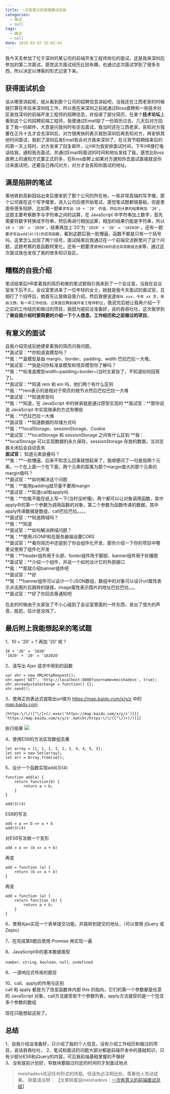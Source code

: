 ```yaml
---
title: 一次有意义的前端面试总结
categories:
  - 面试
  - null
tags:
  - 面试
  - null
date: 2018-03-07 15:02:54
---
```


我今天去参加了位于深圳的某公司的前端开发工程师岗位的面试，这是我来深圳后参加的第二次面试，感觉这次面试经历比较有趣，也通过这次面试学到了很多东西，所以决定以博客的形式记录下来。
<!--more-->

## 获得面试机会

该从哪里讲起呢，就从看到那个公司的招聘信息讲起吧，当我还在江西老家的时候就打算在年后来深圳找工作，所以我在来深圳之前就通过Boss直聘和一些技术社区查找深圳的前端开发工程师的招聘信息，并投递了部分简历，在某个**技术论坛**上看到这个公司招聘前端工程师，我便通过Email投了一份简历过去，几天后对方回复了我一份邮件，大意是问我何时有空去面试，我当时还在江西老家，告知对方我要在正月十五才会去深圳后，对方很爽快的表示我到深圳后再告知对方，再安排其他时间面试，我到了深圳后发Email告诉对方我来深圳了，在元宵节假期结束后的的第一天上班时，对方发来了回复邮件，让HR为我安排面试时间，下午HR便打电话给我，通知我去面试，并通过Email将面试的时间和地址发给了我，感觉比Boss直聘上的通知方式要正式的多，在Boss直聘上如果对方通知你去面试直接就说你过来面试吧，还要自己再问对方，对方才会告知你面试的地址。

## 满是陷阱的笔试

乘地铁到高新园站出来后便来到了那个公司的所在地，一栋非常高端的写字楼，那个公司就在这个写字楼里，进入公司后便开始笔试，感觉笔试题都很基础，但是里面有很多陷阱，比如第一题`要求写出 10 + '20' 的值，然后将计算的结果再加 '20'`，这题主要考察数字与字符串之间的运算，在 JavaScript 中字符串加上数字，首先需要将数字转换成字符串，然后再进行相加运算，相加的结果仍能是字符串，所以 `10 + '20' = '1020'`，结果再加上'20'为 `'1020' + '20' = '102020'`。还有一题`要求写出add(4)(5)的实现函数`，看到这题后我一脸懵逼，函数不都是只有一个括号吗，这里怎么出现了两个括号，面试结束后我通过在一个前端交流群里问了这个问题，这题考察的是函数柯里化，还有一题要求`使用ES6的语法实现数组去重`等，通过这次面试我也发现了我的很多知识盲区。

## 糟糕的自我介绍

笔试结束后HR拿着我的简历和做的笔试题指引我来到了一个会议室，当我在会议室坐下后不久，会议室里进来了一位年轻的女士，她就是我今天面试的面试官，互相打了个招呼后，她首先让我做自我介绍，然后我便说道`我叫 xxx，今年 xx 岁，来自江西，有一年工作经验，过来是应聘前端开发工程师职位`，我说完后她让我再介绍一下之前的工作经历和做过的项目，我因为提前没准备好，说的吞吞吐吐，这次我学到了**做自我介绍时要简要的介绍一下个人信息、工作经历和之前做过的项目**。

## 有意义的面试

自我介绍完成后她便拿着我的简历问我问题。  
**面试官：**你知道盒模型吗？  
**我：**盒模型是由 margin、border、padding、width 巴拉巴拉一大堆。  
**面试官：**我是问你标准盒模型和怪异模型你了解吗？  
**我：**标准盒模型width=padding+border+(当时太紧张了，不知道如何回答了)。  
**面试官：**知道 rem 和 em 吗，他们两个有什么区别  
**我：**rem表示的是相对于网页的根节点然后巴拉巴拉一大堆  
**面试官：**知道原型吗  
**我：**知道，在 JavaScript 中的继承就是通过原型实现的
**面试官：**那你说说 JavaScript 中实现继承的方式有哪些  
**我：**巴拉巴拉一大堆  
**面试官：**知道数据的存储方式吗  
**我：**localStorage、seesionStorage、Cookie  
**面试官：**localStorage 和 sessionStorage 之间有什么区别
**我：**localStorage 可以实现数据的永久保存，sessionStorage 存放的数据，当浏览器关闭后会自动丢失  
**面试官：** 知道元素层叠吗？  
**我：**一脸懵逼，后来不知怎么回事就想起来了，我顺便问了一句是指两个元素，一个在上面一个在下面，两个元素的距离为那个margin值大的那个元素的margin值吗？  
**面试官：**如何解决这个问题  
**我：**能用padding就尽量不要用margin  
**面试官：**知道call和apply吗  
**我：**你能不能在纸上写一下(当时没听懂)，两个都可以让对象调用函数，其中apply中的第一个参数为调用函数的对象，第二个参数为函数传递的数据，其中apply传递数据是数组，call巴拉巴拉。。。。  
**面试官：**知道跨域吗？  
**我：**知道  
**面试官：**如何解决跨域问题？  
**我：**使用JSONP和在服务器端设置CORS  
**面试官：**看你简历中还提到了你会组件化开发，那你介绍一下你的项目中哪里设使用了组件化开发  
**我：**header组件用于头部、footer组件用于脚部、banner组件用于轮播图  
**面试官：**介绍一个组件，并说一个如何设计它的外部接口  
**我：**那就介绍banner组件吧  
**面试官：**好  
**我：**banner组件可以设计一个JSON数组，数组中的对象可以设计url属性表示点击图片后跳转的链接，image属性表示图片的地址巴拉巴拉。。。  
**面试官：**好了你回去等通知吧  

在走的时候由于太紧张了不小心碰到了会议室里面的一件东西，发出了很大的声音，尴尬，估计是没戏了。

## 最后附上我能想起来的笔试题
1、10 + '20' = ? 再加 '20' 呢？  

	10 + '20' = '1020' 
	'1020' + '20' = '102020'
 
2、请写出 Ajax 请求中用到的函数  

	var xhr = new XMLHttpRequest();
	xhr.open('GET', 'http://localhost:8080?username=meishadevs', true);
	xhr.onreadystatechange = function() {};
	xhr.send();

3、使用正则表达式提取出url值为 https://map.baidu.com/x/y/z 中的 [map.baidu.com](map.baidu.com)  

	/https:\/\/([^\/]+)/.exec('https://map.baidu.com/x/y/z')[1]
	'https://map.baidu.com/x/y/z'.match(/https:\/\/([^\/]+)/)[1]

执行结果
![](http://oq3pg8pg4.bkt.clouddn.com/exec.png)

4、使用ES6的方法实现数组去重  

	let array = [1, 1, 1, 1, 2, 3, 4, 4, 5, 3];
	let set = new Set(array);
	let arr = Array.from(set);

5、设计一个函数实现add(3)(4)  

	function add(a) {
		return function(b) {
			return a + b;
	    }
	}

	add(3)(4)

ES6的写法

	add = a => b => a + b
	add(3)(4)

对ES6写法做一个变形

	add = a => (b => a + b)

再变

	add = function (a) {
		return (b => a + b)
	}

再变

	add = function (a) {
		return function (b) {
			return a + b;
		}
	}

6、使用Ajax实现一个表单提交功能，并跳转到提交的地址，（可以使用 jQuery 或 Zepto）  

7、在完成第6题后使用 Promise 再实现一遍  

8、JavaScript中的基本数据类型  

	number、string、boolean、null、undefined

9、一道响应式布局的题目

10、call、apply的作用与区别  
call 和 apply 都是为了改变函数体内部 this 的指向，它们的第一个参数都是任意的 JavaScript 对象，call方法接受若干个参数列表，apply方法接受的是一个包含多个参数的数组

现在只能想起这些了。

## 总结
1、自我介绍没准备好，只介绍了我的个人信息，没有介绍工作经历和做过的项目，说话吞吞吐吐，
2、笔试和面试的问题大部分都是前端开发中的基础知识，只有少部分ES6和jQuery的内容，可见我前端基础掌握的不够好  
3、没有提前计划好，导致块要超过约定的时间时才到面试地点 

> meishadevs欢迎任何形式的转载，但请务必注明出处，尊重他人劳动成果。
转载请注明： 【文章转载自meishadevs：[一次有意义的前端面试总结](http://meishadevs.com/blog/%E4%B8%80%E6%AC%A1%E6%9C%89%E6%84%8F%E4%B9%89%E7%9A%84%E5%89%8D%E7%AB%AF%E9%9D%A2%E8%AF%95%E6%80%BB%E7%BB%93/)】